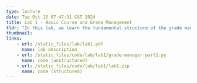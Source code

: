 ```yaml
---
type: lecture
date: Tue Oct 15 07:47:31 CAT 2024
title: Lab 1 - Basic Course and Grade Management
tldr: "In this lab, we learn the fundamental structure of the grade management system. Students will learn how to create a basic program that stores and manages course information and grades. This first lab teaches essential concepts of using dictionaries and lists in Python, getting input from users, and displaying information back to them. Students will build a simple menu system where users can add new courses, input grades for different types of assessments (quizzes, CATs, and final exams), and view all their stored information. The emphasis is on getting comfortable with basic data structures and input/output operations."
thumbnail: 
links: 
    - url: /static_files/lab/lab1.pdf
      name: lab description
    - url: /static_files/code/lab/lab1/grade-manager-part1.py
      name: code (unstructured)
    - url: /static_files/code/lab/lab1/lab1.zip
      name: code (structured)
---
```






